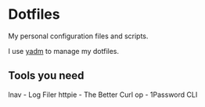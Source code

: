 # Dotfiles

My personal configuration files and scripts.

I use [yadm](https://github.com/TheLocehiliosan/yadm) to manage my dotfiles.

## Tools you need

lnav - Log Filer
httpie - The Better Curl
op - 1Password CLI
